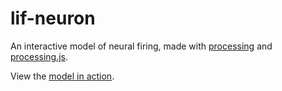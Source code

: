 lif-neuron
==========

An interactive model of neural firing, made with [processing](http://processing.org/) and [processing.js](http://processingjs.org/).

View the [model in action](http://home.uchicago.edu/~kjbrown/lif/LIF.pde).
